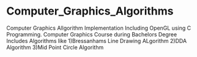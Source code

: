 # Computer_Graphics_Algorithms
Computer Graphics Allgorithm Implementation Including OpenGL using C Programming.
Computer Graphics Course during Bachelors Degree
<br/>
Includes Algorithms like 
1)Bressanhams Line Drawing ALgorithm
2)DDA Algorithm
3)Mid Point Circle Algorithm
 
